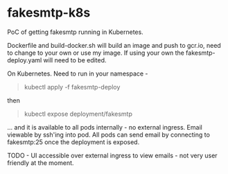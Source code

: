 # fakesmtp-k8s

PoC of getting fakesmtp running in Kubernetes.

Dockerfile and build-docker.sh will build an image and push to gcr.io, need to change to your own or use my image. If using your own the fakesmtp-deploy.yaml will need to be edited.

On Kubernetes. Need to run in your namespace -
> kubectl apply -f fakesmtp-deploy

then

> kubectl expose deployment/fakesmtp

... and it is available to all pods internally - no external ingress. Email viewable by ssh'ing into pod. All pods can send email by connecting to fakesmtp:25 once the deployment is exposed.

TODO - UI accessible over external ingress to view emails - not very user friendly at the moment.
